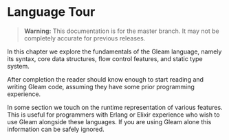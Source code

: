 # Language Tour

> **Warning:** This documentation is for the master branch. It may not be
> completely accurate for previous releases.

In this chapter we explore the fundamentals of the Gleam language, namely its
syntax, core data structures, flow control features, and static type system.

After completion the reader should know enough to start reading and writing
Gleam code, assuming they have some prior programming experience.

In some section we touch on the runtime representation of various features.
This is useful for programmers with Erlang or Elixir experience who wish to
use Gleam alongside these languages. If you are using Gleam alone this
information can be safely ignored.

